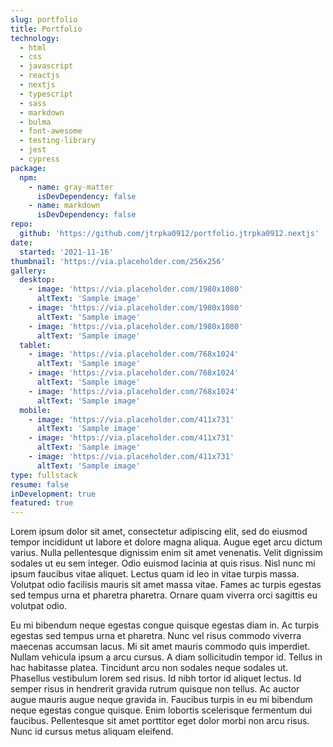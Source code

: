 ```yaml
---
slug: portfolio
title: Portfolio 
technology:
  - html
  - css
  - javascript
  - reactjs
  - nextjs
  - typescript
  - sass
  - markdown
  - bulma
  - font-awesome
  - testing-library
  - jest
  - cypress
package:
  npm:
    - name: gray-matter
      isDevDependency: false
    - name: markdown
      isDevDependency: false
repo:
  github: 'https://github.com/jtrpka0912/portfolio.jtrpka0912.nextjs'
date:
  started: '2021-11-16'
thumbnail: 'https://via.placeholder.com/256x256'
gallery:
  desktop: 
    - image: 'https://via.placeholder.com/1980x1080'
      altText: 'Sample image'
    - image: 'https://via.placeholder.com/1980x1080'
      altText: 'Sample image'
    - image: 'https://via.placeholder.com/1980x1080'
      altText: 'Sample image'
  tablet:
    - image: 'https://via.placeholder.com/768x1024'
      altText: 'Sample image'
    - image: 'https://via.placeholder.com/768x1024'
      altText: 'Sample image'
    - image: 'https://via.placeholder.com/768x1024'
      altText: 'Sample image'
  mobile:
    - image: 'https://via.placeholder.com/411x731'
      altText: 'Sample image'
    - image: 'https://via.placeholder.com/411x731'
      altText: 'Sample image'
    - image: 'https://via.placeholder.com/411x731'
      altText: 'Sample image'
type: fullstack
resume: false
inDevelopment: true
featured: true
---
```

Lorem ipsum dolor sit amet, consectetur adipiscing elit, sed do eiusmod tempor incididunt ut labore et dolore magna aliqua. Augue eget arcu dictum varius. Nulla pellentesque dignissim enim sit amet venenatis. Velit dignissim sodales ut eu sem integer. Odio euismod lacinia at quis risus. Nisl nunc mi ipsum faucibus vitae aliquet. Lectus quam id leo in vitae turpis massa. Volutpat odio facilisis mauris sit amet massa vitae. Fames ac turpis egestas sed tempus urna et pharetra pharetra. Ornare quam viverra orci sagittis eu volutpat odio.

Eu mi bibendum neque egestas congue quisque egestas diam in. Ac turpis egestas sed tempus urna et pharetra. Nunc vel risus commodo viverra maecenas accumsan lacus. Mi sit amet mauris commodo quis imperdiet. Nullam vehicula ipsum a arcu cursus. A diam sollicitudin tempor id. Tellus in hac habitasse platea. Tincidunt arcu non sodales neque sodales ut. Phasellus vestibulum lorem sed risus. Id nibh tortor id aliquet lectus. Id semper risus in hendrerit gravida rutrum quisque non tellus. Ac auctor augue mauris augue neque gravida in. Faucibus turpis in eu mi bibendum neque egestas congue quisque. Enim lobortis scelerisque fermentum dui faucibus. Pellentesque sit amet porttitor eget dolor morbi non arcu risus. Nunc id cursus metus aliquam eleifend.